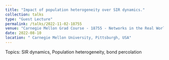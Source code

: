 ```yaml
---
title: "Impact of population heterogeneity over SIR dynamics."
collection: talks
type: "Guest Lecture"
permalink: /talks/2022-11-02-18755
venue: "Carnegie Mellon Grad Course - 18755 - Networks in the Real World"
date: 2022-08-10
location: " Carnegie Mellon University, Pittsburgh, USA"
---
```


Topics: SIR dynamics, Population heterogeneity, bond percolation